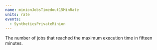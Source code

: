 ```yaml
---
name: minionJobsTimedout15MinRate
units: rate
events:
  - SyntheticsPrivateMinion
---
```


The number of jobs that reached the maximum execution time in fifteen minutes.